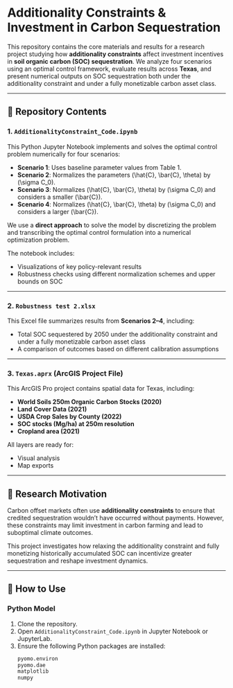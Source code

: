 # Additionality Constraints & Investment in Carbon Sequestration

This repository contains the core materials and results for a research project studying how **additionality constraints** affect investment incentives in **soil organic carbon (SOC) sequestration**. We analyze four scenarios using an optimal control framework, evaluate results across **Texas**, and present numerical outputs on SOC sequestration both under the additionality constraint and under a fully monetizable carbon asset class.

---

## 📁 Repository Contents

### 1. `AdditionalityConstraint_Code.ipynb`

This Python Jupyter Notebook implements and solves the optimal control problem numerically for four scenarios:

- **Scenario 1**: Uses baseline parameter values from Table 1.
- **Scenario 2**: Normalizes the parameters (\hat{C}, \bar{C}, \theta) by (\sigma C_0).
- **Scenario 3**: Normalizes (\hat{C}, \bar{C}, \theta) by (\sigma C_0) and considers a smaller (\bar{C}).
- **Scenario 4**: Normalizes (\hat{C}, \bar{C}, \theta) by (\sigma C_0) and considers a larger (\bar{C}).

We use a **direct approach** to solve the model by discretizing the problem and transcribing the optimal control formulation into a numerical optimization problem.

The notebook includes:
- Visualizations of key policy-relevant results
- Robustness checks using different normalization schemes and upper bounds on SOC

---

### 2. `Robustness test 2.xlsx`

This Excel file summarizes results from **Scenarios 2–4**, including:
- Total SOC sequestered by 2050 under the additionality constraint and under a fully monetizable carbon asset class
- A comparison of outcomes based on different calibration assumptions

---

### 3. `Texas.aprx` (ArcGIS Project File)

This ArcGIS Pro project contains spatial data for Texas, including:
- **World Soils 250m Organic Carbon Stocks (2020)**
- **Land Cover Data (2021)**
- **USDA Crop Sales by County (2022)**
- **SOC stocks (Mg/ha) at 250m resolution**
- **Cropland area (2021)**

All layers are ready for:
- Visual analysis
- Map exports

---

## 🧠 Research Motivation

Carbon offset markets often use **additionality constraints** to ensure that credited sequestration wouldn’t have occurred without payments. However, these constraints may limit investment in carbon farming and lead to suboptimal climate outcomes.

This project investigates how relaxing the additionality constraint and fully monetizing historically accumulated SOC can incentivize greater sequestration and reshape investment dynamics.

---

## 🔧 How to Use

### Python Model
1. Clone the repository.
2. Open `AdditionalityConstraint_Code.ipynb` in Jupyter Notebook or JupyterLab.
3. Ensure the following Python packages are installed:
   ```bash
   pyomo.environ
   pyomo.dae
   matplotlib
   numpy
